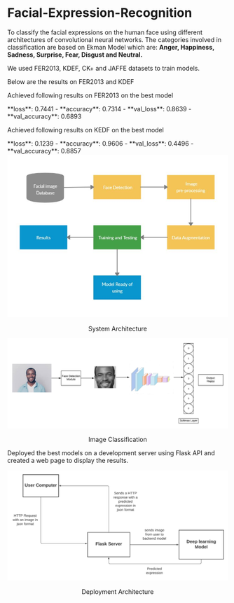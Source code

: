 # Facial-Expression-Recognition
To classify the facial expressions on the human face using different architectures of convolutional neural networks.
The categories involved in classification are based on Ekman Model which are:
**Anger, Happiness, Sadness, Surprise, Fear, Disgust and Neutral.**

We used FER2013, KDEF, CK+ and JAFFE datasets to train models.
<p>Below are the results on FER2013 and KDEF </p> 
<p>Achieved following results on FER2013 on the best model </p>
**loss**: 0.7441 - **accuracy**: 0.7314 - **val_loss**: 0.8639 - **val_accuracy**: 0.6893
<p>Achieved following results on KEDF on the best model</p>
**loss**: 0.1239 - **accuracy**: 0.9606 - **val_loss**: 0.4496 - **val_accuracy**: 0.8857



<div align="center">
<img src="diagrams/sa.JPG" >
<p>System Architecture</p>
</div>


<div align="center">
<img src="diagrams/system_1.png" >
<p>Image Classification</p>
</div>

<p>
Deployed the best models on a development server using Flask API and created a web page to display the results.
</p>
<div align="center">
<img src="diagrams/system_2-2.png" >
<p>Deployment Architecture</p>
</div>


